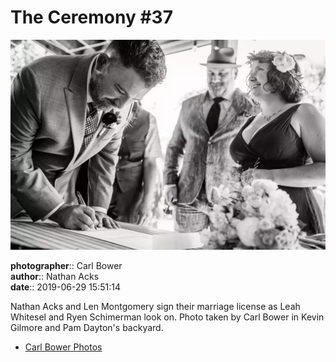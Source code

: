 # The Ceremony #37

![Nathan Acks and Len Montgomery sign their marriage license](assets/2019-06-29-set-1-the-ceremony-37.webp)

**photographer**:: Carl Bower  
**author**:: Nathan Acks  
**date**:: 2019-06-29 15:51:14

Nathan Acks and Len Montgomery sign their marriage license as Leah Whitesel and Ryen Schimerman look on. Photo taken by Carl Bower in Kevin Gilmore and Pam Dayton's backyard.

* [Carl Bower Photos](https://carlbowerphotos.com)
